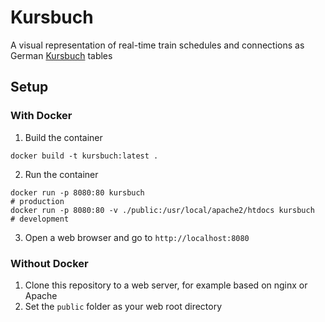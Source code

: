 # Kursbuch

A visual representation of real-time train schedules and connections as German [Kursbuch](https://kursbuch.bahn.de/hafas-res/img/kbview/ContentPDFs/KB_KB_Tabelle_lesen.pdf) tables

## Setup

### With Docker

1. Build the container

```console
docker build -t kursbuch:latest .
```

2. Run the container

```console
docker run -p 8080:80 kursbuch                                         # production
docker run -p 8080:80 -v ./public:/usr/local/apache2/htdocs kursbuch   # development
```

3. Open a web browser and go to `http://localhost:8080`

### Without Docker

1. Clone this repository to a web server, for example based on nginx or Apache
2. Set the `public` folder as your web root directory
